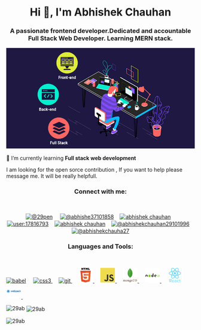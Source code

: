 <h1 align="center">Hi 👋, I'm Abhishek Chauhan</h1>
<h3 align="center">A passionate frontend developer.Dedicated and accountable Full Stack Web Developer. Learning MERN stack.</h3>
<p align="center"> <img src="https://github.com/AleemAlam/AleemAlam/raw/master/Images/full-stack-development.gif" alt="29ab" /> </p>

🌱 I’m currently learning **Full stack web development**

I am looking for the open sorce contribution , If you want to help please message me. It will be really helpfull.
<!-- --------------------------------------------------------------------------------------------------------------------------------------------------------- -->
<h3 align="center">Connect with me:</h3><br/>

<p align="center">
<a href="https://codepen.io/@29pen" target="blank"><img align="center" src="https://raw.githubusercontent.com/rahuldkjain/github-profile-readme-generator/master/src/images/icons/Social/codepen.svg" alt="@29pen" height="30" width="40" /></a> &nbsp &nbsp 
<a href="https://twitter.com/@abhishe37101858" target="blank"><img align="center" src="https://raw.githubusercontent.com/rahuldkjain/github-profile-readme-generator/master/src/images/icons/Social/twitter.svg" alt="@abhishe37101858" height="30" width="40" /></a>&nbsp &nbsp
<a href="https://linkedin.com/in/abhishek chauhan" target="blank"><img align="center" src="https://raw.githubusercontent.com/rahuldkjain/github-profile-readme-generator/master/src/images/icons/Social/linked-in-alt.svg" alt="abhishek chauhan" height="30" width="40" /></a>&nbsp &nbsp
<a href="https://stackoverflow.com/users/user:17816793" target="blank"><img align="center" src="https://raw.githubusercontent.com/rahuldkjain/github-profile-readme-generator/master/src/images/icons/Social/stack-overflow.svg" alt="user:17816793" height="30" width="40" /></a>&nbsp &nbsp
<a href="https://instagram.com/abhishek chauhan" target="blank"><img align="center" src="https://raw.githubusercontent.com/rahuldkjain/github-profile-readme-generator/master/src/images/icons/Social/instagram.svg" alt="abhishek chauhan" height="30" width="40" /></a>&nbsp &nbsp
<a href="https://medium.com/@abhishekchauhan29101996" target="blank"><img align="center" src="https://raw.githubusercontent.com/rahuldkjain/github-profile-readme-generator/master/src/images/icons/Social/medium.svg" alt="@abhishekchauhan29101996" height="30" width="40" /></a>&nbsp &nbsp
<a href="https://www.hackerrank.com/@abhishekchauha27" target="blank"><img align="center" src="https://raw.githubusercontent.com/rahuldkjain/github-profile-readme-generator/master/src/images/icons/Social/hackerrank.svg" alt="@abhishekchauha27" height="30" width="40" /></a> 
</p>


<h3 align="center">Languages and Tools:</h3> <br/>

<p align="left"> 
  <a href="https://babeljs.io/" target="_blank" rel="noreferrer"> <img src="https://www.vectorlogo.zone/logos/babeljs/babeljs-icon.svg" alt="babel" width="40" height="40"/></a> &nbsp &nbsp 
  <a href="https://www.w3schools.com/css/" target="_blank" rel="noreferrer"> <img src="https://raw.githubusercontent.com/devicons/devicon/master/icons/css3/css3-original-         wordmark.svg" alt="css3" width="40" height="40"/> </a> &nbsp &nbsp
  <a href="https://git-scm.com/" target="_blank" rel="noreferrer"> <img src="https://www.vectorlogo.zone/logos/git-scm/git-scm-icon.svg" alt="git" width="40" height="40"/> </a> &nbsp &nbsp 
  <a href="https://www.w3.org/html/" target="_blank" rel="noreferrer"> <img src="https://raw.githubusercontent.com/devicons/devicon/master/icons/html5/html5-original-wordmark.svg" alt="html5" width="40" height="40"/> </a>  &nbsp &nbsp
  <a href="https://developer.mozilla.org/en-US/docs/Web/JavaScript" target="_blank" rel="noreferrer"> <img src="https://raw.githubusercontent.com/devicons/devicon/master/icons/javascript/javascript-original.svg" alt="javascript" width="40" height="40"/> </a> &nbsp &nbsp
  <a href="https://www.mongodb.com/" target="_blank" rel="noreferrer"> <img src="https://raw.githubusercontent.com/devicons/devicon/master/icons/mongodb/mongodb-original-wordmark.svg" alt="mongodb" width="40" height="40"/> </a> &nbsp &nbsp
  <a href="https://nodejs.org" target="_blank" rel="noreferrer"> <img src="https://raw.githubusercontent.com/devicons/devicon/master/icons/nodejs/nodejs-original-wordmark.svg" alt="nodejs" width="40" height="40"/> </a> &nbsp &nbsp
  <a href="https://reactjs.org/" target="_blank" rel="noreferrer"> <img src="https://raw.githubusercontent.com/devicons/devicon/master/icons/react/react-original-wordmark.svg" alt="react" width="40" height="40"/> </a> <a href="https://webpack.js.org" target="_blank" rel="noreferrer"> <img src="https://raw.githubusercontent.com/devicons/devicon/d00d0969292a6569d45b06d3f350f463a0107b0d/icons/webpack/webpack-original-wordmark.svg" alt="webpack" width="40" height="40"/> </a> &nbsp
</p>
<!-- --------------------------------------------------------------------------------------------------------------------------------------------------------------- -->
<p><img align="left" src="https://github-readme-stats.vercel.app/api/top-langs?username=29ab&show_icons=true&locale=en&layout=compact" alt="29ab" /></p>

<p>&nbsp;<img align="center" src="https://github-readme-stats.vercel.app/api?username=29ab&show_icons=true&locale=en" alt="29ab" /></p>

<p><img align="center" src="https://github-readme-streak-stats.herokuapp.com/?user=29ab&" alt="29ab" /></p>
